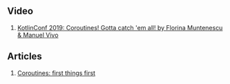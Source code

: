 ## Video

1. [KotlinConf 2019: Coroutines! Gotta catch 'em all! by Florina Muntenescu & Manuel Vivo](https://www.youtube.com/watch?v=w0kfnydnFWI&t=12s&ab_channel=JetBrains)


## Articles

1. [Coroutines: first things first](https://medium.com/androiddevelopers/coroutines-first-things-first-e6187bf3bb21)